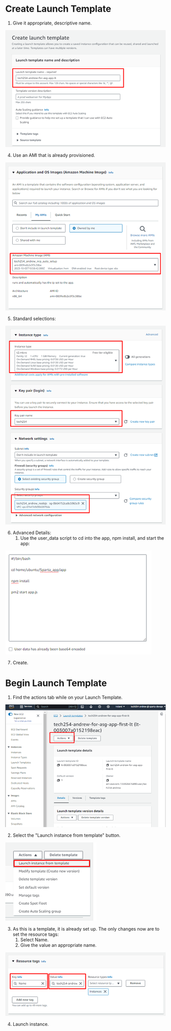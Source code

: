 # Create Launch Template


1. Give it appropriate, descriptive name.

![img.png](images/launch-template/image.png)

4. Use an AMI that is already provisioned.

![img.png](images/launch-template/image-1.png)

5. Standard selections:

![img.png](images/launch-template/image-2.png) 

6. Advanced Details:
   1. Use the user_data script to cd into the app, npm install, and start the app:

![img.png](images/launch-template/image-3.png)

7. Create.

# Begin Launch Template

1. Find the actions tab while on your Launch Template.

![img.png](images/launch-template/image-4.png)

2. Select the "Launch instance from template" button.

![img.png](images/launch-template/image-6.png)

3. As this is a template, it is already set up. The only changes now are to set the resource tags:
   1. Select Name.
   2. Give the value an appropriate name.

![img.png](images/launch-template/image-5.png)

4. Launch instance.

